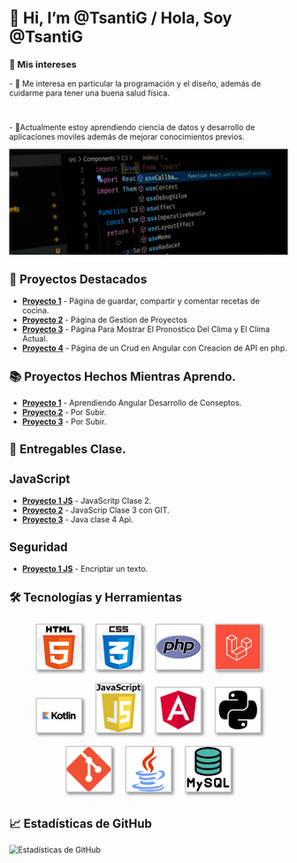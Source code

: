 
<h1>👋 Hi, I’m @TsantiG / Hola, Soy @TsantiG</h1>

<h3>🚀 Mis intereses</h3>

<p>- 👀 Me interesa en particular la programación y el diseño, además de cuidarme para tener una buena salud física.</p> <br>
<p>- 🌱Actualmente estoy aprendiendo ciencia de datos y  desarrollo de aplicaciones moviles además de mejorar conocimientos previos.</p>

![Mi Banner](https://github.com/TsantiG/IMG/blob/main/programacion.jpg?raw=true)

## 📂 Proyectos Destacados

- [**Proyecto 1**](https://github.com/TsantiG/Aplicativo-de-Recetas) - Página de guardar, compartir y comentar recetas de cocina.
- [**Proyecto 2**](https://github.com/TsantiG/pagina_Gestion_De_Proyectos) - Página de Gestion de Proyectos
- [**Proyecto 3**](https://github.com/TsantiG/API_CLIMA) - Página Para Mostrar El Pronostico Del Clima y El Clima Actual.
- [**Proyecto 4**](https://github.com/TsantiG/Angular_Crud_Con_API) - Página de un Crud en Angular con Creacion de API en php.


## 📚 Proyectos Hechos Mientras Aprendo.

- [**Proyecto 1**](https://github.com/TsantiG/Aprendiendo_Angular1) - Aprendiendo Angular Desarrollo de Conseptos.
- [**Proyecto 2**]() - Por Subir.
- [**Proyecto 3**]() -  Por Subir.

## 🎒 Entregables Clase.

## JavaScript
- [**Proyecto 1 JS**](https://github.com/TsantiG/Proyec_js_Clase_2) - JavaScritp Clase 2.
- [**Proyecto 2**](https://github.com/TsantiG/JavaScript-clase-3) - JavaScrip Clase 3 con GIT.
- [**Proyecto 3**](https://github.com/TsantiG/JavaScript-API/tree/santiago) -  Java clase 4 Api.

## Seguridad
- [**Proyecto 1 JS**](https://github.com/TsantiG/FuncionEncriptadobasico) - Encriptar un texto.

## 🛠️ Tecnologías y Herramientas

<p align="center" Style="backgraund-color: white">
  <img src="https://github.com/TsantiG/IMG/blob/main/919827.png?raw=true" width="80" style="margin: 10px; border: 2px solid #ccc; box-shadow: 3px 3px 5px #888888;"  />
  <img src="https://github.com/TsantiG/IMG/blob/main/919826.png?raw=true" width="80" style="margin: 10px; border: 2px solid #ccc; box-shadow: 3px 3px 5px #888888;"  />
  <img src="https://github.com/TsantiG/IMG/blob/main/5968332.png?raw=true" width="80" style="margin: 10px; border: 2px solid #ccc; box-shadow: 3px 3px 5px #888888;" />
  <img src="https://github.com/TsantiG/IMG/blob/main/laravel.png?raw=true" width="80" style="margin: 10px; border: 2px solid #ccc; box-shadow: 3px 3px 5px #888888;" />
   <img src="https://github.com/TsantiG/IMG/blob/main/kotlin-2-logo.png?raw=true" width="80" style="margin: 10px; border: 2px solid #ccc; box-shadow: 3px 3px 5px #888888;" />
   <img src="https://github.com/TsantiG/IMG/blob/main/Javascript_badge.svg.png?raw=true" width="80" style="margin: 10px; border: 2px solid #ccc; box-shadow: 3px 3px 5px #888888;" />
  <img src="https://github.com/TsantiG/IMG/blob/main/file_type_angular_icon_130754.png?raw=true" width="80" style="margin: 10px; border: 2px solid #ccc; box-shadow: 3px 3px 5px #888888;" />
  <img src="https://github.com/TsantiG/IMG/blob/main/python_logo_icon_216351.png?raw=true" width="80" style="margin: 10px; border: 2px solid #ccc; box-shadow: 3px 3px 5px #888888;" />
   <img src="https://github.com/TsantiG/IMG/blob/main/Git-Logo.png?raw=true" width="80" style="margin: 10px; border: 2px solid #ccc; box-shadow: 3px 3px 5px #888888;" />
  <img src="https://github.com/TsantiG/IMG/blob/main/226777.png?raw=true" width="80" style="margin: 10px; border: 2px solid #ccc; box-shadow: 3px 3px 5px #888888;"  />
  <img src="https://github.com/TsantiG/IMG/blob/main/1199128.png?raw=true" width="80"  style="margin: 10px; border: 2px solid #ccc; box-shadow: 3px 3px 5px #888888;"  />
</p>

## 📈 Estadísticas de GitHub

![Estadísticas de GitHub](https://github-readme-stats.vercel.app/api?username=TsantiG&show_icons=true&theme=dark)

